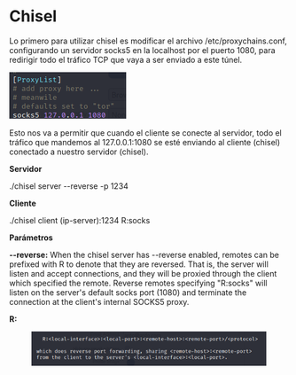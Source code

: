 # Chisel

Lo primero para utilizar chisel es modificar el archivo /etc/proxychains.conf,  configurando un servidor socks5 en la localhost por el puerto 1080, para redirigir todo el tráfico TCP que vaya a ser enviado a este túnel.

![](<../../.gitbook/assets/image (94).png>)

Esto nos va a permitir que cuando el cliente se conecte al servidor, todo el tráfico que mandemos al 127.0.0.1:1080 se esté enviando al cliente (chisel) conectado a nuestro servidor (chisel).



**Servidor**

./chisel server --reverse -p 1234

**Cliente**

./chisel client (ip-server):1234 R:socks





**Parámetros**

**--reverse:** When the chisel server has --reverse enabled, remotes can be prefixed with R to denote that they are reversed. That is, the server will listen and accept connections, and they will be proxied through the client which specified the remote. Reverse remotes specifying "R:socks" will listen on the server's default socks port (1080) and terminate the connection at the client's internal SOCKS5 proxy.

**R:**

<figure><img src="../../.gitbook/assets/image (73).png" alt=""><figcaption></figcaption></figure>













